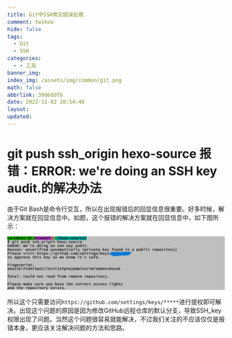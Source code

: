 ```yaml
---
title: Git中SSH常见错误处理
comment: twikoo
hide: false
tags:
  - Git
  - SSH
categories:
  - - 工具
banner_img:
index_img: /assets/img/common/git.png
math: false
abbrlink: 39d6ddf6
date: 2022-11-02 20:54:48
layout:
updated:
---
```


# git push ssh_origin hexo-source 报错：ERROR: we're doing an SSH key audit.的解决办法

由于Git Bash是命令行交互，所以在出现报错后的回显信息很重要。好多时候，解决方案就在回显信息中。如题，这个报错的解决方案就在回显信息中，如下图所示：

![](Git中SSH常见错误处理/这个错误只需要提个权限就可以继续使用了.png)

所以这个只需要访问`https://github.com/settings/keys/*****`进行提权即可解决。出现这个问题的原因是因为修改GitHub远程仓库的默认分支，导致SSH_key权限出现了问题。当然这个问题很容易就能解决，不过我们关注的不应该仅仅是报错本身，更应该关注解决问题的方法和思路。
